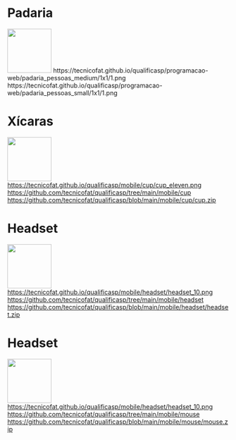 # Padaria
<img width="100" src='https://tecnicofat.github.io/qualificasp/programacao-web/padaria_pessoas_medium/1x1/2.png'>
https://tecnicofat.github.io/qualificasp/programacao-web/padaria_pessoas_medium/1x1/1.png <br>
https://tecnicofat.github.io/qualificasp/programacao-web/padaria_pessoas_small/1x1/1.png

# Xícaras
<img width="100" src='https://tecnicofat.github.io/qualificasp/mobile/cup/cup_eleven.png'><br>
https://tecnicofat.github.io/qualificasp/mobile/cup/cup_eleven.png <br>
https://github.com/tecnicofat/qualificasp/tree/main/mobile/cup <br>
https://github.com/tecnicofat/qualificasp/blob/main/mobile/cup/cup.zip <br>

# Headset
<img width="100" src='https://tecnicofat.github.io/qualificasp/mobile/headset/headset_10.png'><br>
https://tecnicofat.github.io/qualificasp/mobile/headset/headset_10.png <br>
https://github.com/tecnicofat/qualificasp/tree/main/mobile/headset <br>
https://github.com/tecnicofat/qualificasp/blob/main/mobile/headset/headset.zip <br>

# Headset
<img width="100" src='https://tecnicofat.github.io/qualificasp/mobile/mouse/mouse_10.png'><br>
https://tecnicofat.github.io/qualificasp/mobile/headset/headset_10.png <br>
https://github.com/tecnicofat/qualificasp/tree/main/mobile/mouse <br>
https://github.com/tecnicofat/qualificasp/blob/main/mobile/mouse/mouse.zip <br>
